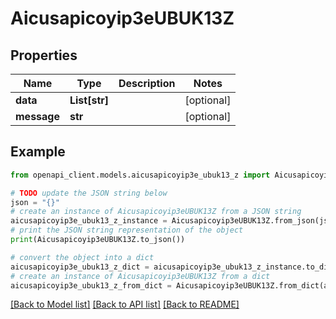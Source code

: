 # Aicusapicoyip3eUBUK13Z


## Properties

Name | Type | Description | Notes
------------ | ------------- | ------------- | -------------
**data** | **List[str]** |  | [optional] 
**message** | **str** |  | [optional] 

## Example

```python
from openapi_client.models.aicusapicoyip3e_ubuk13_z import Aicusapicoyip3eUBUK13Z

# TODO update the JSON string below
json = "{}"
# create an instance of Aicusapicoyip3eUBUK13Z from a JSON string
aicusapicoyip3e_ubuk13_z_instance = Aicusapicoyip3eUBUK13Z.from_json(json)
# print the JSON string representation of the object
print(Aicusapicoyip3eUBUK13Z.to_json())

# convert the object into a dict
aicusapicoyip3e_ubuk13_z_dict = aicusapicoyip3e_ubuk13_z_instance.to_dict()
# create an instance of Aicusapicoyip3eUBUK13Z from a dict
aicusapicoyip3e_ubuk13_z_from_dict = Aicusapicoyip3eUBUK13Z.from_dict(aicusapicoyip3e_ubuk13_z_dict)
```
[[Back to Model list]](../README.md#documentation-for-models) [[Back to API list]](../README.md#documentation-for-api-endpoints) [[Back to README]](../README.md)


